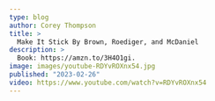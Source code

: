 ```yaml
---
type: blog
author: Corey Thompson
title: >
  Make It Stick By Brown, Roediger, and McDaniel
description: >
  Book: https://amzn.to/3H4O1gi.
image: images/youtube-RDYvROXnx54.jpg
published: "2023-02-26"
video: https://www.youtube.com/watch?v=RDYvROXnx54
---
```

